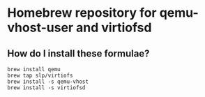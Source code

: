 # Homebrew repository for qemu-vhost-user and virtiofsd

## How do I install these formulae?

```
brew install qemu
brew tap slp/virtiofs
brew install -s qemu-vhost
brew install -s virtiofsd
```

